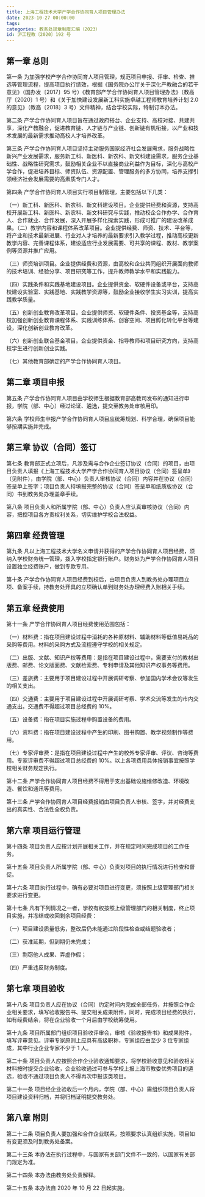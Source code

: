 ```yaml
---
title: 上海工程技术大学产学合作协同育人项目管理办法
date: 2023-10-27 00:00:00
tags: 
categories: 教务处规章制度汇编（2023）
id: 沪工程教〔2020〕192 号
---
```


## 第一章 总则

第一条 为加强学校产学合作协同育人项目管理，规范项目申报、评审、检查、推选等管理流程，提高项目执行绩效，根据《国务院办公厅关于深化产教融合的若干意见》（国办发〔2017〕95 号）《教育部产学合作协同育人项目管理办法》（教高厅〔2020〕1 号）和《关于加快建设发展新工科实施卓越工程师教育培养计划 2.0 的意见》（教高〔2018〕3 号）文件精神，结合学校实际，特制订本办法。

第二条 产学合作协同育人项目旨在通过政府搭台、企业支持、高校对接、共建共享，深化产教融合，促进教育链、人才链与产业链、创新链有机衔接，以产业和技术发展的最新需求推动高校人才培养改革。

第三条 产学合作协同育人项目坚持主动服务国家经济社会发展需求，服务战略性新兴产业发展需求，服务新工科、新医科、新农科、新文科建设需求，服务企业基础性、战略性研究需求，鼓励相关企业不以直接商业利益作为目标，深化与高校产学合作，促进培养目标、师资队伍、资源配置、管理服务的多方协同，培养支撑引领经济社会发展需要的高素质专门人才。

第四条 产学合作协同育人项目实行项目制管理，主要包括以下几类：

（一）新工科、新医科、新农科、新文科建设项目。企业提供经费和资源，支持高校开展新工科、新医科、新农科、新文科研究与实践，推动校企合作办学、合作育人、合作就业、合作发展，深入开展多样化探索实践，形成可推广的建设改革成果。（二）教学内容和课程体系改革项目。企业提供经费、师资、技术、平台等，将产业和技术最新进展、行业对人才培养的最新要求引入教学过程，推动高校更新教学内容、完善课程体系，建设适应行业发展需要、可共享的课程、教材、教学案例等资源并推广应用。

（三）师资培训项目。企业提供经费和资源，由高校和企业共同组织开展面向教师的技术培训、经验分享、项目研究等工作，提升教师教学水平和实践能力。

（四）实践条件和实践基地建设项目。企业提供资金、软硬件设备或平台，支持高校建设实验室、实践基地、实践教学资源等，鼓励企业接收学生实习实训，提高实践教学质量。

（五）创新创业教育改革项目。企业提供师资、软硬件条件、投资基金等，支持高校加强创新创业教育课程体系、实践训练体系、创客空间、项目孵化转化平台等建设，深化创新创业教育改革。

（六）创新创业联合基金项目。企业提供资金、指导教师和项目研究方向，支持高校学生进行创新创业实践。

（七）其他教育部确定的产学合作协同育人项目。

## 第二章 项目申报

第五条 产学合作协同育人项目由学校师生根据教育部高教司发布的通知进行申报，学院（部、中心）经过论证、遴选，提交至教务处审核用印。

第六条 学校师生申报产学合作协同育人项目应统筹规划、科学合理，确保项目能够按期实施并完成。

## 第三章 协议（合同）签订

第七条 教育部正式立项后，凡涉及需与合作企业签订协议（合同）的项目，由项目负责人填报《上海工程技术大学产学合作协同育人项目协议（合同）签呈单》（见附件），由学院（部、中心）负责人审核协议（合同）内容并在协议（合同）签呈单上签字；项目负责人持填报完整的协议（合同）签呈单和纸质版协议（合同）书到教务处办理盖章手续。

第八条 项目负责人和所属学院（部、中心）负责人应认真审核协议（合同）内容，把控项目各方责权利关系，切实维护学校合法权益。

## 第四章 经费管理

第九条 凡以上海工程技术大学名义申请并获得的产学合作协同育人项目经费，须纳入学校财务统一管理，拨入学校指定银行账户。财务处为产学合作协同育人项目设置独立经费账户，做到专款专用。

第十条 产学合作协同育人项目经费到校后，由项目负责人到教务处办理项目立项、备案手续，持教务处开具的立项确认单到财务处办理经费入账相关手续。

## 第五章 经费使用

第十一条 产学合作协同育人项目经费使用范围包括：

（一）材料费：指在项目建设过程中消耗的各种原材料、辅助材料等低值易耗品的采购等费用。材料的采购方式及流程遵守学校的相关规定。

（二）出版、文献、知识产权等费用：是指在项目建设过程中，需要支付的教材出版费、邮费、论文版面费、文献检索费、专利申请及其他知识产权事务等费用。

（三）差旅费：主要用于项目建设过程中开展调研考察、参加国内学术会议等发生的相关支出。

（四）交通费：主要用于项目建设过程中开展调研考察、学术交流等发生的市内交通支出。交通费不得超过项目总经费的 10%。

（五）设备费：指在项目实施过程中购置设备的费用。

（六）资料费：指在项目建设过程中产生的印刷、图书购置、教学视频制作等费用。

（七）专家评审费：是指在项目建设过程中产生的校外专家评审、评议、咨询等费用。专家评审费不得超过项目总经费的 10%。以上各项费用具体报销事宜按照学校相关财务规定执行。

第十二条 产学合作协同育人项目经费不得用于支出基础设施维修改造、环境改造、餐饮和通讯等费用。

第十三条 产学合作协同育人项目经费报销由项目负责人审核、签字，并对经费支出的真实性、合法性全权负责。

## 第六章 项目运行管理

第十四条 项目负责人应按计划开展相关工作，并在规定时间完成项目的工作任务。

第十五条 项目负责人所属学院（部、中心）负责对项目的执行情况进行检查和督促。

第十六条 项目执行过程中，确有必要对项目进行变更，须按照上级管理部门相关要求进行变更。

第十七条 凡有下列情况之一者，学校有权按照上级管理部门的相关制度，终止项目实施，并冻结或收回剩余项目经费：

（一）项目建设质量低劣，整改后仍未能通过阶段性检查或结题验收者；

（二）获准延期，但到期仍未完成；

（三）剽窃他人成果、弄虚作假；

（四）严重违反财务制度。

## 第七章 项目验收

第十八条 项目负责人应在协议（合同）约定时间内完成全部任务，并按照合作企业相关要求，填写验收报告书、提交相关成果附件，同时，完成项目经费的执行，如有经费结余，将在企业验收一个月后由学校统筹使用。

第十九条 项目所属部门组织项目验收评审会，审核《验收报告书》和成果附件，填写评审意见。评审专家原则上应具有高级职称，专家组应由至少 3 位专家组成，其中行业企业专家不少于 1 人。

第二十条 项目负责人应按照合作企业验收通知要求，将学校验收意见和验收相关材料按时提交企业验收，企业验收通过可参与学校上报上海市教委优秀项目的遴选，验收不通过项目负责人不得再次申报该类项目。

第二十一条 项目经企业验收后一个月内，学院（部、中心）需组织项目负责人将项目建设资料归档，并将归档证明提交教务处。

## 第八章 附则

第二十二条 项目负责人要加强和合作企业联系，按照要求认真组织实施，项目如有变更须及时到教务处备案。

第二十三条 本办法在执行过程中，与国家有关部门文件不一致的，以国家有关部门规定为准。

第二十四条 本办法由教务处负责解释。

第二十五条 本办法自 2020 年 10 月 22 日起实施。
